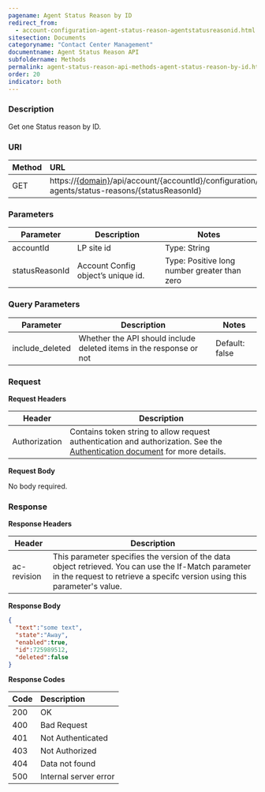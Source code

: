```yaml
---
pagename: Agent Status Reason by ID
redirect_from:
  - account-configuration-agent-status-reason-agentstatusreasonid.html
sitesection: Documents
categoryname: "Contact Center Management"
documentname: Agent Status Reason API
subfoldername: Methods
permalink: agent-status-reason-api-methods-agent-status-reason-by-id.html
order: 20
indicator: both
---
```



### Description

Get one Status reason by ID.

### URI

| Method | URL |
| :-------- | :------ |
| GET | https://[{domain}](/agent-domain-domain-api.html)/api/account/{accountId}/configuration/le-agents/status-reasons/{statusReasonId} |

### Parameters

|Parameter | Description | Notes|
|--- | --- | ---|
|accountId | LP site id | Type: String |
|statusReasonId | Account Config object’s unique id. | Type: Positive long number greater than zero|

### Query Parameters

|Parameter | Description | Notes|
|--- | --- | ---|
|include_deleted | Whether the API should include deleted items in the response or not | Default: false|

### Request

**Request Headers**

| Header | Description |
| --- | --- |
|Authorization |Contains token string to allow request authentication and authorization. See the [Authentication document](guides-authentication-introduction.html) for more details. |

**Request Body**

No body required.

### Response

**Response Headers**

|Header | Description|
|--- | ---|
|ac-revision | This parameter specifies the version of the data object retrieved. You can use the If-Match parameter in the request to retrieve a specifc version using this parameter's value.|

**Response Body**

```json
{
  "text":"some text",
  "state":"Away",
  "enabled":true,
  "id":725989512,
  "deleted":false
}
```

**Response Codes**

|Code | Description |
|:----|:----|
|200 |OK|
|400 |Bad Request|
|401 |Not Authenticated|
|403 |Not Authorized|
|404 |Data not found|
|500 |Internal server error|
